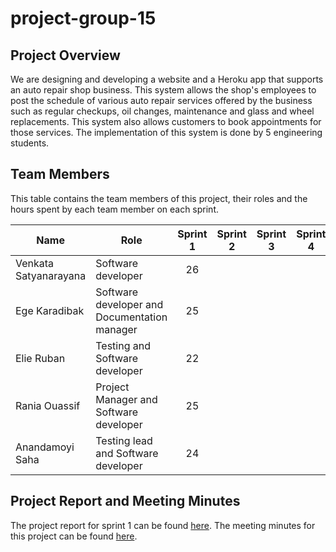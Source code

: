 # project-group-15






## Project Overview 
We are designing and developing a website and a Heroku app that supports an auto repair shop business. This system allows the shop's employees to post the schedule of  various auto repair services offered by the business such as regular checkups, oil changes, maintenance and glass and wheel replacements. This system also allows customers to book appointments for those services. The implementation of this system is done by 5 engineering students. 


## Team Members
This table contains the team members of this project, their roles and the hours spent by each team member on each sprint.

| Name | Role | Sprint 1 | Sprint 2 | Sprint 3 | Sprint 4 |
| ----- | ----- | :-----: | :-----: | :-----: | :-----: |
| Venkata Satyanarayana | Software developer     |  26   |     |     |     |
| Ege Karadibak | Software developer and Documentation manager|  25   |      |      |    |
| Elie Ruban | Testing and Software developer| 22 | | | |
| Rania Ouassif | Project Manager and Software developer | 25| | | |
| Anandamoyi Saha | Testing lead and Software developer |24 | | | |

## Project Report and Meeting Minutes

The project report for sprint 1 can be found [here](https://github.com/McGill-ECSE321-Winter2021/project-group-15/wiki/Sprint-1-Project-Report).
The meeting minutes for this project can be found [here](https://github.com/McGill-ECSE321-Winter2021/project-group-15/wiki/Meeting-Minutes).
